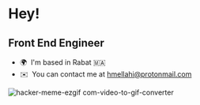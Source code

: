 Hey!
=====================================================================================================================================

Front End Engineer
-------------------------------

* 🌍  I'm based in Rabat 🇲🇦
* ✉️  You can contact me at [hmellahi@protonmail.com](mailto:hmellahi@protonmail.com)


![hacker-meme-ezgif com-video-to-gif-converter](https://github.com/user-attachments/assets/3b76d532-ab90-43d6-ab7e-f9e838c6baa8)
